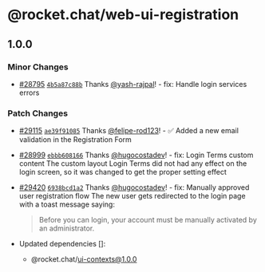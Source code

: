 # @rocket.chat/web-ui-registration

## 1.0.0

### Minor Changes

- [#28795](https://github.com/RocketChat/Rocket.Chat/pull/28795) [`4b5a87c88b`](https://github.com/RocketChat/Rocket.Chat/commit/4b5a87c88b132c6899ee5023059d17822766bec7) Thanks [@yash-rajpal](https://github.com/yash-rajpal)! - fix: Handle login services errors

### Patch Changes

- [#29115](https://github.com/RocketChat/Rocket.Chat/pull/29115) [`ae39f91085`](https://github.com/RocketChat/Rocket.Chat/commit/ae39f91085d463a224970ccfdc70359501049b35) Thanks [@felipe-rod123](https://github.com/felipe-rod123)! - ✅ Added a new email validation in the Registration Form

- [#28999](https://github.com/RocketChat/Rocket.Chat/pull/28999) [`ebbb608166`](https://github.com/RocketChat/Rocket.Chat/commit/ebbb608166b2c069df3397c8f8f48a965bf157af) Thanks [@hugocostadev](https://github.com/hugocostadev)! - fix: Login Terms custom content
  The custom layout Login Terms did not had any effect on the login screen, so it was changed to get the proper setting effect

- [#29420](https://github.com/RocketChat/Rocket.Chat/pull/29420) [`6938bcd1a2`](https://github.com/RocketChat/Rocket.Chat/commit/6938bcd1a293d62a84de6d9f23ed9ee487763b4a) Thanks [@hugocostadev](https://github.com/hugocostadev)! - fix: Manually approved user registration flow
  The new user gets redirected to the login page with a toast message saying:

  > Before you can login, your account must be manually activated by an administrator.

- Updated dependencies []:
  - @rocket.chat/ui-contexts@1.0.0
